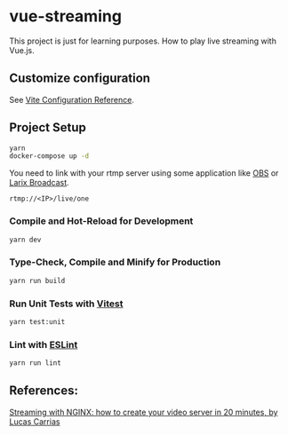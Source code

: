 # vue-streaming

This project is just for learning purposes. How to play live streaming with Vue.js.

## Customize configuration

See [Vite Configuration Reference](https://vitejs.dev/config/).

## Project Setup

```sh
yarn
docker-compose up -d
```

You need to link with your rtmp server using some application like [OBS](https://obsproject.com/) or [Larix Broadcast](https://softvelum.com/larix/).

`rtmp://<IP>/live/one`

### Compile and Hot-Reload for Development

```sh
yarn dev
```

### Type-Check, Compile and Minify for Production

```sh
yarn run build
```

### Run Unit Tests with [Vitest](https://vitest.dev/)

```sh
yarn test:unit
```

### Lint with [ESLint](https://eslint.org/)

```sh
yarn run lint
```
## References:

[Streaming with NGINX: how to create your video server in 20 minutes, by Lucas Carrias](https://www.youtube.com/watch?v=uHi8OxNYKq0)